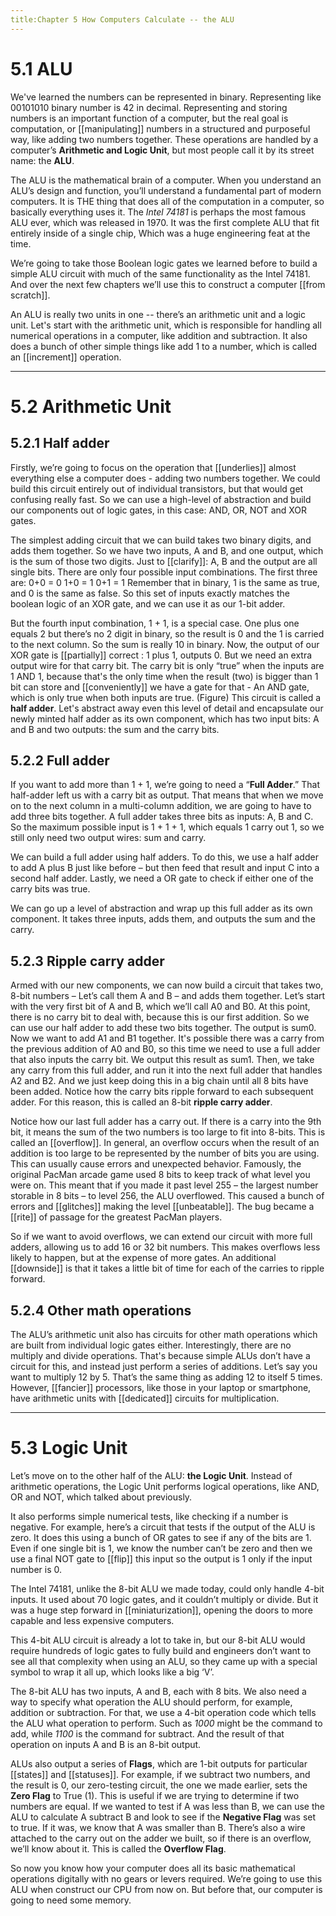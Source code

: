 ```yaml
---
title:Chapter 5 How Computers Calculate -- the ALU
---
```

# 5.1 ALU
We've learned the numbers can be represented in binary. Representing like 00101010 binary number is 42 in decimal. Representing  and storing numbers is an important function of a computer, but the real goal is computation, or [[manipulating]] numbers in a structured and purposeful way, like adding two numbers together. These operations are handled by a computer’s **Arithmetic and Logic Unit**, but most people call it by its street name: the **ALU**.

The ALU is the mathematical brain of a computer. When you understand an ALU’s design and function, you’ll understand a fundamental part of modern computers. It is THE thing that does all of the computation in a computer, so basically everything uses it. The *Intel 74181* is perhaps the most famous ALU ever, which was released in 1970. It was the first complete ALU that fit entirely inside of a single chip, Which was a huge engineering feat at the time.

We’re going to take those Boolean logic gates we learned before to build a simple ALU circuit with much of the same functionality as the Intel 74181. And over the next few chapters we’ll use this to construct a computer [[from scratch]]. 

An ALU is really two units in one -- there’s an arithmetic unit and a logic unit. Let's start with the arithmetic unit, which is responsible for handling all numerical operations in a computer, like addition and subtraction. It
also does a bunch of other simple things like add 1 to a number, which is called an [[increment]] operation.

---
# 5.2 Arithmetic Unit
## 5.2.1 Half adder
Firstly, we’re going to focus on the operation that [[underlies]] almost everything else a computer does - adding two numbers together. We could build this circuit entirely out of individual transistors, but that would get
confusing really fast. So we can use a high-level of abstraction and build our components out of logic gates, in this case: AND, OR, NOT and XOR gates. 

The simplest adding circuit that we can build takes two binary digits, and adds them together. So we have two inputs, A and B, and one output, which is the sum of those two digits. Just to [[clarify]]: A, B and the output are all single bits. There are only four possible input combinations. The first three are:
0+0 = 0
1+0 = 1
0+1 = 1
Remember that in binary, 1 is the same as true, and 0 is the same as false. So this set of inputs exactly matches the boolean logic of an XOR gate, and we can use it as our 1-bit adder.

But the fourth input combination, 1 + 1,  is a special case. One plus one equals 2 but there’s no 2 digit in binary, so the result is 0 and the 1 is carried to the next column. So the sum is really 10 in binary. Now, the output of our XOR gate is [[partially]] correct : 1 plus 1, outputs 0. But we need an extra output wire for that carry bit. The carry bit is only “true” when the inputs are 1 AND 1, because that's the only time when the result (two) is bigger than 1 bit can store and [[conveniently]] we have a gate for that - An AND gate, which is only true when both inputs are true. (Figure) This circuit is called a **half adder**. Let's abstract away even this level of detail and encapsulate our newly minted half adder as its own component, which has two input bits: A and B  and two outputs: the sum and the carry bits.

## 5.2.2 Full adder
If you want to add more than 1 + 1, we’re going to need a “**Full Adder**.” That half-adder left us with a carry bit as output. That means that when we move on to the next column in a multi-column addition, we are going to have to add three bits together. A full adder takes three bits as inputs: A, B and C. So the maximum possible input is 1 + 1 + 1, which equals 1 carry out 1, so we still only need two output wires: sum and carry.

We can build a full adder using half adders. To do this, we use a half adder to add A plus B just like before – but then feed that result and input C into a second half adder. Lastly, we need a OR gate to check if either one of the carry bits was true. 

We can go up a level of abstraction and wrap up this full adder as its own component. It takes three inputs, adds them, and outputs the sum and the carry.

## 5.2.3 Ripple carry adder
Armed with our new components, we can now build a circuit that takes two, 8-bit numbers – Let’s call them A and B – and adds them together. Let’s start with the very first bit of A and B, which we’ll call A0 and B0. At
this point, there is no carry bit to deal with, because this is our first addition.
So we can use our half adder to add these two bits together. The output is sum0. Now we want to add A1 and B1 together. It's possible there was a carry from the previous addition of A0 and B0, so this time we need to use a full adder that also inputs the carry bit. We output this result as sum1. Then, we take any carry from this full adder, and run it into the next full adder that handles A2 and B2. And we just keep doing this in a big chain until all 8 bits have been added. Notice how the carry bits ripple forward to each subsequent adder. For this reason, this is called an 8-bit **ripple carry adder**. 

Notice how our last full adder has a carry out. If there is a carry into the 9th bit, it means the sum of the two numbers is too large to fit into 8-bits. This is called an [[overflow]]. In general, an overflow occurs when the result of an addition is too large to be represented by the number of bits you are using. This can usually cause errors and unexpected behavior. Famously, the original PacMan arcade game used 8 bits to keep track of what level you were on. This meant that if you made it past level 255 – the largest number storable in 8 bits – to level 256, the ALU overflowed. This caused a bunch of errors and [[glitches]] making the level [[unbeatable]]. The bug became a [[rite]] of passage for the greatest PacMan players. 

So if we want to avoid overflows, we can extend our circuit with more full adders, allowing us to add 16 or 32 bit numbers. This makes overflows less likely to happen, but at the expense of more gates. An additional [[downside]] is that it takes a little bit of time for each of the carries to ripple forward.

## 5.2.4 Other math operations
The ALU’s arithmetic unit also has circuits for other math operations which are built from individual logic gates either. Interestingly, there are no multiply and divide operations. That's because simple ALUs don’t have a circuit for this, and instead just perform a series of additions. Let’s say you want to multiply 12 by 5. That’s the same thing as adding 12 to itself 5 times. However, [[fancier]] processors, like those in your laptop or smartphone, have arithmetic units with [[dedicated]] circuits for multiplication.


---
# 5.3 Logic Unit
Let’s move on to the other half of the ALU: **the Logic Unit**. Instead of arithmetic operations, the Logic Unit performs logical operations, like AND, OR and NOT, which talked about previously.

It also performs simple numerical tests, like checking if a number is negative. For example, here’s a circuit that tests if the output of the ALU is zero. It does this using a bunch of OR gates to see if any of the bits are 1. Even if one single bit is 1, we know the number can’t be zero and then we use a final NOT gate to [[flip]] this input so the output is 1 only if the input number is 0.

The Intel 74181, unlike the 8-bit ALU we made today, could only handle 4-bit inputs. It used about 70 logic gates, and it couldn’t multiply or divide. But it was a huge step forward in [[miniaturization]], opening the doors to more capable and less expensive computers.

This 4-bit ALU circuit is already a lot to take in, but our 8-bit ALU would require hundreds of logic gates to fully build and engineers don’t want to see all that complexity when using an ALU, so they came up with a special symbol to wrap it all up, which looks like a big ‘V’. 

The 8-bit ALU has two inputs, A and B, each with 8 bits. We also need a way to specify what operation the ALU should perform, for example, addition or subtraction. For that, we use a 4-bit operation code which tells the ALU what operation to perform. Such as *1000* might be the command to add, while *1100* is the command for subtract. And the result of that operation on inputs A and B is an 8-bit output.

ALUs also output a series of **Flags**, which are 1-bit outputs for particular [[states]] and [[statuses]]. For example, if we subtract two numbers, and the result is 0, our zero-testing circuit, the one we made earlier, sets the **Zero Flag** to True (1). This is useful if we are trying to determine if two numbers are equal. If we wanted to test if A was less than B, we can use the ALU to calculate A subtract B and look to see if the **Negative Flag** was set to true. If it was, we know that A was smaller than B. There’s also a wire attached to the carry out on the adder we built, so if there is an overflow, we’ll know about it. This is called the **Overflow Flag**.

So now you know how your computer does all its basic mathematical operations digitally with no gears or levers required. We’re going to use this ALU when construct our CPU from now on. But before that, our computer is going to need some memory.

